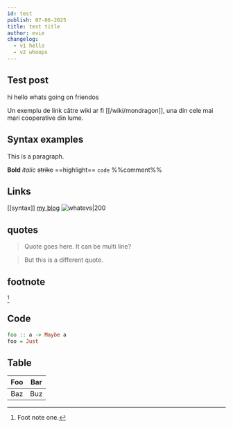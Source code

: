 ```yaml
---
id: test
publish: 07-06-2025
title: test title
author: evie
changelog:
  - v1 hello
  - v2 whoops
---
```


## Test post
hi hello whats going on friendos

Un exemplu de link către wiki ar fi [[/wiki/mondragon]], una din cele mai mari cooperative din lume.

## Syntax examples

This is a paragraph.

**Bold** *italic* ~~strike~~ ==highlight== ``code`` %%comment%%

## Links

[[syntax]] [my blog](https://eevie.ro) ![whatevs|200](https://eevie.ro/images/curry-howard/ct1.jpg)

## quotes

> Quote goes here.
> It can be multi line?

> But this is a different quote.

## footnote

[^1]

## Code

```haskell
foo :: a -> Maybe a
foo = Just
```

## Table

| Foo | Bar |
| --- | --- |
| Baz | Buz |



[^1]: Foot note one.

